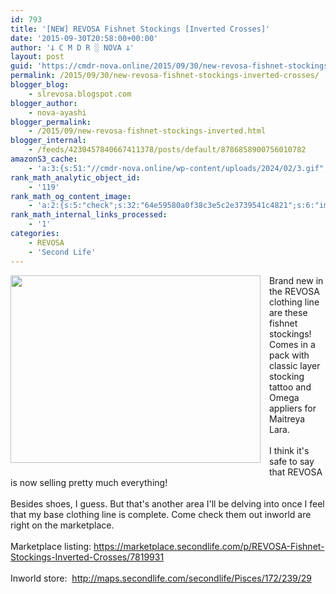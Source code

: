 ```yaml
---
id: 793
title: '[NEW] REVOSA Fishnet Stockings [Inverted Crosses]'
date: '2015-09-30T20:58:00+00:00'
author: '𐕣 C M D R ░ NOVA 𐕣'
layout: post
guid: 'https://cmdr-nova.online/2015/09/30/new-revosa-fishnet-stockings-inverted-crosses/'
permalink: /2015/09/30/new-revosa-fishnet-stockings-inverted-crosses/
blogger_blog:
    - slrevosa.blogspot.com
blogger_author:
    - nova-ayashi
blogger_permalink:
    - /2015/09/new-revosa-fishnet-stockings-inverted.html
blogger_internal:
    - /feeds/4230457840667411378/posts/default/8786858900756010782
amazonS3_cache:
    - 'a:3:{s:51:"//cmdr-nova.online/wp-content/uploads/2024/02/3.gif";a:1:{s:9:"timestamp";i:1715804388;}s:57:"//cmdr-nova.online/wp-content/uploads/2024/02/NoAi_01.png";a:1:{s:9:"timestamp";i:1721670144;}s:67:"//cmdr-nova.online/wp-content/uploads/2024/02/721ac29ea9cbae00.jpeg";a:1:{s:9:"timestamp";i:1715014178;}}'
rank_math_analytic_object_id:
    - '119'
rank_math_og_content_image:
    - 'a:2:{s:5:"check";s:32:"64e59580a0f38c3e5c2e3739541c4821";s:6:"images";a:0:{}}'
rank_math_internal_links_processed:
    - '1'
categories:
    - REVOSA
    - 'Second Life'
---
```


<div style="clear: both; text-align: center;">
<a href="http://3.bp.blogspot.com/-d1ufIS5oq-Q/VgxMTGRuciI/AAAAAAAAAQc/jRO-ykmebCk/s1600/fishnetscrossesad.png" style="clear: left; float: left; margin-bottom: 1em; margin-right: 1em;"><img border="0" height="300" src="http://3.bp.blogspot.com/-d1ufIS5oq-Q/VgxMTGRuciI/AAAAAAAAAQc/jRO-ykmebCk/s400/fishnetscrossesad.png" width="400" /></a></div>
Brand new in the REVOSA clothing line are these fishnet stockings! Comes in a pack with classic layer stocking tattoo and Omega appliers for Maitreya Lara.<br />
<br />
I think it's safe to say that REVOSA is now selling pretty much everything!<br />
<br />
Besides shoes, I guess. But that's another area I'll be delving into once I feel that my base clothing line is complete. Come check them out inworld are right on the marketplace.<br />
<br />
Marketplace listing: <a href="https://marketplace.secondlife.com/p/REVOSA-Fishnet-Stockings-Inverted-Crosses/7819931" target="_blank" rel="noopener">https://marketplace.secondlife.com/p/REVOSA-Fishnet-Stockings-Inverted-Crosses/7819931</a><br />
<br />
Inworld store:&nbsp; <a href="http://maps.secondlife.com/secondlife/Pisces/172/239/29" target="_blank" rel="noopener">http://maps.secondlife.com/secondlife/Pisces/172/239/29</a>